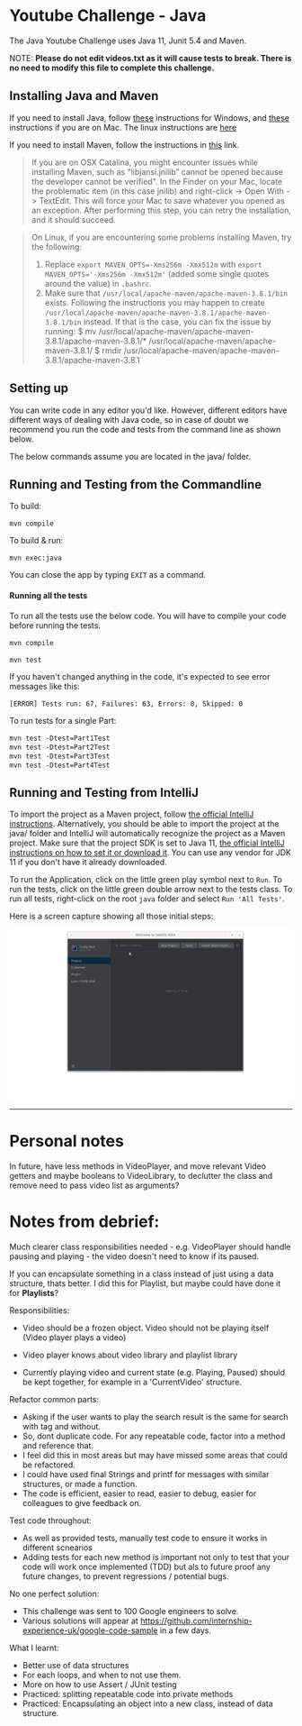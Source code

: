 ﻿# Youtube Challenge - Java
The Java Youtube Challenge uses Java 11, Junit 5.4 and Maven.

NOTE: **Please do not edit videos.txt as it will cause tests to break. There is no need to modify this file to complete this challenge.**

## Installing Java and Maven

If you need to install Java, follow [these](https://java.tutorials24x7.com/blog/how-to-install-java-11-on-windows) 
instructions for Windows, and [these](https://docs.oracle.com/en/java/javase/11/install/installation-jdk-macos.html) instructions if you are on Mac.
The linux instructions are [here](https://docs.oracle.com/en/java/javase/11/install/installation-jdk-linux-platforms.html)

If you need to install Maven, follow the instructions in [this](https://www.baeldung.com/install-maven-on-windows-linux-mac) link.
> If you are on OSX Catalina, you might encounter issues while installing Maven, 
> such as "libjansi.jnilib” cannot be opened because the developer cannot be verified".
> In the Finder on your Mac, locate the problematic item (in this case jnilib) 
> and right-click -> Open With -> TextEdit. This will force your Mac to save
> whatever you opened as an exception. After performing this step, you can retry 
> the installation, and it should succeed.

> On Linux, if you are encountering some problems installing Maven, try the following:
> 1. Replace `export MAVEN_OPTS=-Xms256m -Xmx512m` with `export MAVEN_OPTS='-Xms256m -Xmx512m'`
> (added some single quotes around the value) in `.bashrc`.
> 2. Make sure that `/usr/local/apache-maven/apache-maven-3.8.1/bin` exists.
> Following the instructions you may happen to create `/usr/local/apache-maven/apache-maven-3.8.1/apache-maven-3.8.1/bin` instead. If that is the case, you can fix the issue by running:
> $ mv /usr/local/apache-maven/apache-maven-3.8.1/apache-maven-3.8.1/* /usr/local/apache-maven/apache-maven-3.8.1/
> $ rmdir /usr/local/apache-maven/apache-maven-3.8.1/apache-maven-3.8.1

## Setting up
You can write code in any editor you'd like. However, different editors have 
different ways of dealing with Java code, so in case of doubt we recommend 
you run the code and tests from the command line as shown below.

The below commands assume you are located in the java/ folder.

## Running and Testing from the Commandline
To build:
```shell script
mvn compile
```

To build & run:
```shell script
mvn exec:java
```
You can close the app by typing `EXIT` as a command.

#### Running all the tests
To run all the tests use the below code. You will have to compile your code before running 
the tests.
```shell script
mvn compile
```
```shell script
mvn test
```
If you haven't changed anything in the code, it's expected to see error messages like this:
```
[ERROR] Tests run: 67, Failures: 63, Errors: 0, Skipped: 0
```

To run tests for a single Part:
```shell script
mvn test -Dtest=Part1Test
mvn test -Dtest=Part2Test
mvn test -Dtest=Part3Test
mvn test -Dtest=Part4Test
```

## Running and Testing from IntelliJ
To import the project as a Maven project, follow [the official IntelliJ instructions](https://www.jetbrains.com/help/idea/maven-support.html#maven_import_project_start). Alternatively, you should be able to import the project at the java/ folder and IntelliJ will automatically recognize the project as a Maven project.
Make sure that the project SDK is set to Java 11, [the official IntelliJ instructions on how to set it or download it](https://www.jetbrains.com/help/idea/sdk.html#change-project-sdk). You can use any vendor for JDK 11 if you don't have it already downloaded.

To run the Application, click on the little green play symbol next to `Run`.
To run the tests, click on the little green double arrow next to the tests class.
To run all tests, right-click on the root `java` folder and select `Run 'All Tests'`.

Here is a screen capture showing all those initial steps:

![Screen capture of the initial steps](running-and-testing-from-intellij.gif)


***

# Personal notes

In future, have less methods in VideoPlayer, and move relevant Video getters and maybe booleans to VideoLibrary, to declutter the class and remove need to pass video list as arguments?


# Notes from debrief:

Much clearer class responsibilities needed - e.g. VideoPlayer should handle pausing and playing - the video doesn't need to know if its paused.

If you can encapsulate something in a class instead of just using a data structure, thats better.
I did this for Playlist, but maybe could have done it for **Playlists**?


Responsibilities:

- Video should be a frozen object. Video should not be playing itself (Video player plays a video)

- Video player knows about video library and playlist library

- Currently playing video and current state (e.g. Playing, Paused) should be kept together, for example in a 'CurrentVideo' structure.


Refactor common parts:

- Asking if the user wants to play the search result is the same for search with tag and without.
- So, dont duplicate code. For any repeatable code, factor into a method and reference that.
- I feel did this in most areas but may have missed some areas that could be refactored.
- I could have used final Strings and printf for messages with similar structures, or made a function.
- The code is efficient, easier to read, easier to debug, easier for colleagues to give feedback on.


Test code throughout:

- As well as provided tests, manually test code to ensure it works in different scnearios
- Adding tests for each new method is important not only to test that your code will work once implemented (TDD) but als to future proof any future changes, to prevent regressions / potential bugs.


No one perfect solution:
- This challenge was sent to 100 Google engineers to solve.
- Various solutions will appear at https://github.com/internship-experience-uk/google-code-sample in a few days.

What I learnt:
- Better use of data structures
- For each loops, and when to not use them.
- More on how to use Assert / JUnit testing 
- Practiced: splitting repeatable code into private methods
- Practiced: Encapsulating an object into a new class, instead of data structure.















